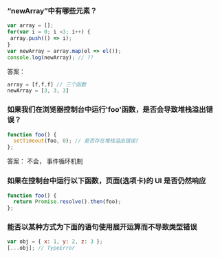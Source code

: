 ### “newArray”中有哪些元素？
```js
var array = [];
for(var i = 0; i <3; i++) {
 array.push(() => i);
}
var newArray = array.map(el => el());
console.log(newArray); // ??   
```
答案：  
```js
array = [f,f,f] // 三个函数
newArray = [3, 3, 3]
```

### 如果我们在浏览器控制台中运行'foo'函数，是否会导致堆栈溢出错误？
```js
function foo() {
  setTimeout(foo, 0); // 是否存在堆栈溢出错误?
};    

```

答案： 不会， 事件循环机制

###  如果在控制台中运行以下函数，页面(选项卡)的 UI 是否仍然响应

```js
function foo() {
  return Promise.resolve().then(foo);
};    
```

### 能否以某种方式为下面的语句使用展开运算而不导致类型错误
```js
var obj = { x: 1, y: 2, z: 3 };
[...obj]; // TypeError 
```

 